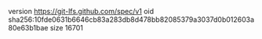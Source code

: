 version https://git-lfs.github.com/spec/v1
oid sha256:10fde0631b6646cb83a283db8d478bb82085379a3037d0b012603a80e63b1bae
size 16701
